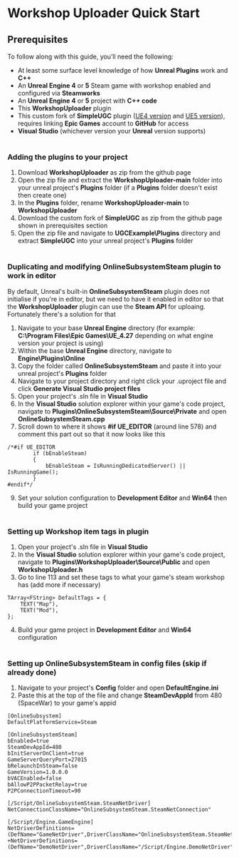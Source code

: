 # Workshop Uploader Quick Start
## Prerequisites
To follow along with this guide, you’ll need the following: 
- At least some surface level knowledge of how **Unreal Plugins** work and **C++**
- An **Unreal Engine 4** or **5** Steam game with workshop enabled and configured via **Steamworks**
- An **Unreal Engine 4** or **5** project with **C++ code**
- This **WorkshopUploader** plugin
- This custom fork of **SimpleUGC** plugin ([UE4 version](https://github.com/randomperson189/UGCExample/tree/release-ue4-custom) and [UE5 version](https://github.com/randomperson189/UGCExample/tree/release-ue5-custom)), requires linking **Epic Games** account to **GitHub** for access
- **Visual Studio** (whichever version your **Unreal** version supports)<br/><br/>

### Adding the plugins to your project

1. Download **WorkshopUploader** as zip from the github page
2. Open the zip file and extract the **WorkshopUploader-main** folder into your unreal project's **Plugins** folder (if a **Plugins** folder doesn't exist then create one)
3. In the **Plugins** folder, rename **WorkshopUploader-main** to **WorkshopUploader**
4. Download the custom fork of **SimpleUGC** as zip from the github page shown in prerequisites section
5. Open the zip file and navigate to **UGCExample\Plugins** directory and extract **SimpleUGC** into your unreal project's **Plugins** folder<br/><br/>

### Duplicating and modifying OnlineSubsystemSteam plugin to work in editor
By default, Unreal's built-in **OnlineSubsystemSteam** plugin does not initialise if you're in editor, but we need to have it enabled in editor so that the **WorkshopUploader** plugin can use the **Steam API** for uploaing. Fortunately there's a solution for that

1. Navigate to your base **Unreal Engine** directory (for example: **C:\Program Files\Epic Games\UE_4.27** depending on what engine version your project is using)
2. Within the base **Unreal Engine** directory, navigate to **Engine\Plugins\Online**
3. Copy the folder called **OnlineSubsystemSteam** and paste it into your unreal project's **Plugins** folder
4. Navigate to your project directory and right click your .uproject file and click **Generate Visual Studio project files**
5. Open your project's .sln file in **Visual Studio**
6. In the **Visual Studio** solution explorer within your game's code project, navigate to **Plugins\OnlineSubsystemSteam\Source\Private** and open **OnlineSubsystemSteam.cpp**
7. Scroll down to where it shows **#if UE_EDITOR** (around line 578) and comment this part out so that it now looks like this
```
/*#if UE_EDITOR
		if (bEnableSteam)
		{
			bEnableSteam = IsRunningDedicatedServer() || IsRunningGame();
		}
#endif*/
```
9. Set your solution configuration to **Development Editor** and **Win64** then build your game project<br/><br/>

### Setting up Workshop item tags in plugin

1. Open your project's .sln file in **Visual Studio**
2. In the **Visual Studio** solution explorer within your game's code project, navigate to **Plugins\WorkshopUploader\Source\Public** and open **WorkshopUploader.h**
3. Go to line 113 and set these tags to what your game's steam workshop has (add more if necessary)
```
TArray<FString> DefaultTags = {
	TEXT("Map"),
	TEXT("Mod"),
};
```
4. Build your game project in **Development Editor** and **Win64** configuration <br/><br/>

### Setting up OnlineSubsystemSteam in config files (skip if already done)

1. Navigate to your project's **Config** folder and open **DefaultEngine.ini**
2. Paste this at the top of the file and change **SteamDevAppId** from 480 (SpaceWar) to your game's appid
```
[OnlineSubsystem]
DefaultPlatformService=Steam

[OnlineSubsystemSteam]
bEnabled=true
SteamDevAppId=480
bInitServerOnClient=true
GameServerQueryPort=27015
bRelaunchInSteam=false
GameVersion=1.0.0.0
bVACEnabled=false
bAllowP2PPacketRelay=true
P2PConnectionTimeout=90

[/Script/OnlineSubsystemSteam.SteamNetDriver]
NetConnectionClassName="OnlineSubsystemSteam.SteamNetConnection"

[/Script/Engine.GameEngine]
NetDriverDefinitions=(DefName="GameNetDriver",DriverClassName="OnlineSubsystemSteam.SteamNetDriver",DriverClassNameFallback="OnlineSubsystemUtils.IpNetDriver")
+NetDriverDefinitions=(DefName="DemoNetDriver",DriverClassName="/Script/Engine.DemoNetDriver",DriverClassNameFallback="/Script/Engine.DemoNetDriver")

```
















